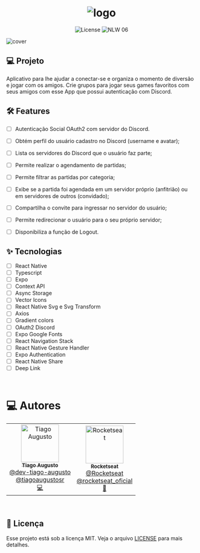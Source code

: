 <h1 align="center">
  <img src="https://i.ibb.co/F3hTGpT/logo.png" alt="logo" border="0">
</h1>

<p align="center">
  <img alt="License" src="https://img.shields.io/static/v1?label=license&message=MIT&color=E51C44&labelColor=0A1033">

 <img src="https://img.shields.io/static/v1?label=NLW&message=06&color=E51C44&labelColor=0A1033" alt="NLW 06" />
</p>


<img src="https://i.ibb.co/4PXK0Yk/cover.png" alt="cover" border="0">


## 💻 Projeto
Aplicativo para lhe ajudar a conectar-se e organiza o momento de diversão e jogar com os amigos. Crie grupos para jogar seus games favoritos com seus amigos com esse App que possui autenticação com Discord.


## :hammer_and_wrench: Features 

-   [ ] Autenticação Social OAuth2 com servidor do Discord.
-   [ ] Obtém perfil do usuário cadastro no Discord (username e avatar);
-   [ ] Lista os servidores do Discord que o usuário faz parte;
-   [ ] Permite realizar o agendamento de partidas;
-   [ ] Permite filtrar as partidas por categoria;
-   [ ] Exibe se a partida foi agendada em um servidor próprio (anfitrião) ou em servidores de outros (convidado);
-   [ ] Compartilha o convite para ingressar no servidor do usuário;
-   [ ] Permite redirecionar o usuário para o seu próprio servidor;
-   [ ] Disponibiliza a função de Logout.


## ✨ Tecnologias

-   [ ] React Native
-   [ ] Typescript
-   [ ] Expo
-   [ ] Context API
-   [ ] Async Storage
-   [ ] Vector Icons
-   [ ] React Native Svg e Svg Transform
-   [ ] Axios
-   [ ] Gradient colors
-   [ ] OAuth2 Discord 
-   [ ] Expo Google Fonts
-   [ ] React Navigation Stack
-   [ ] React Native Gesture Handler
-   [ ] Expo Authentication
-   [ ] React Native Share
-   [ ] Deep Link

<br />

# :computer: Autores

<table>
  <tr>
    <td align="center">
      <a href="https://github.com/tiagoasrodrigues/">
        <img src="https://avatars.githubusercontent.com/u/68797494?v=4" width="100px;" alt="Tiago Augusto"/>
        <br />
        <sub>
          <b>Tiago Augusto</b>
        </sub>
       </a>
       <br />
       <a href="https://www.linkedin.com/in/dev-tiago-augusto/" title="Linkedin">@dev-tiago-augusto</a>
       <br />
       <a href="https://www.instagram.com/tiagoaugustosr/" title="Instagram">@tiagoaugustosr</a>
       <br />
       <a href="https://github.com/tiagoasrodrigues?tab=repositories" title="Code">💻</a>
    </td>
    <td align="center">
      <a href="http://github.com/rocketseat-education/">
        <img src="https://i.ibb.co/ncfCmVy/logo-rocketseat.png" width="100px;" alt="Rocketseat"/>
        <br />
        <sub>
          <b>Rocketseat</b>
        </sub>
       </a>
       <br />
       <a href="https://www.linkedin.com/school/rocketseat/" title="Linkedin">@Rocketseat</a>
       <br />
        <a href="https://www.instagram.com/rocketseat_oficial/" title="Instagram">@rocketseat_oficial</a>
       <br />
       <a href="https://github.com/rocketseat-education" title="Creators">🚀</a>
    </td>
  </tr>
</table>

<br />

## 📄 Licença

Esse projeto está sob a licença MIT. Veja o arquivo [LICENSE](LICENSE.md) para mais detalhes.

